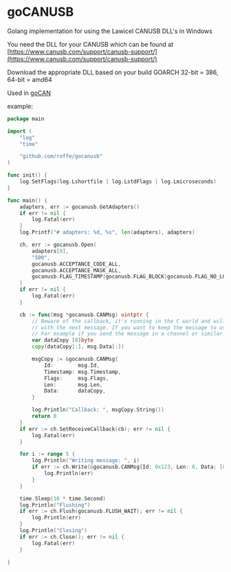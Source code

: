 # goCANUSB

Golang implementation for using the Lawicel CANUSB DLL's in Windows

You need the DLL for your CANUSB which can be found at [https://www.canusb.com/support/canusb-support/](https://www.canusb.com/support/canusb-support/)

Download the appropriate DLL based on your build GOARCH 32-bit = 386, 64-bit = amd64

Used in [goCAN](https://github.com/roffe/gocan)


example:

```go
package main

import (
	"log"
	"time"

	"github.com/roffe/gocanusb"
)

func init() {
	log.SetFlags(log.Lshortfile | log.LstdFlags | log.Lmicroseconds)
}

func main() {
	adapters, err := gocanusb.GetAdapters()
	if err != nil {
		log.Fatal(err)
	}
	log.Printf("# adapters: %d, %s", len(adapters), adapters)

	ch, err := gocanusb.Open(
		adapters[0],
		"500",
		gocanusb.ACCEPTANCE_CODE_ALL,
		gocanusb.ACCEPTANCE_MASK_ALL,
		gocanusb.FLAG_TIMESTAMP|gocanusb.FLAG_BLOCK|gocanusb.FLAG_NO_LOCAL_SEND|gocanusb.FLAG_SLOW,
	)
	if err != nil {
		log.Fatal(err)
	}

	cb := func(msg *gocanusb.CANMsg) uintptr {
		// Beware of the callback, it's running in the C world and will replace the content of msg
		// with the next message. If you want to keep the message to use later you need to copy it.
		// For example if you send the message in a channel or similar.
		var dataCopy [8]byte
		copy(dataCopy[:], msg.Data[:])

		msgCopy := &gocanusb.CANMsg{
			Id:        msg.Id,
			Timestamp: msg.Timestamp,
			Flags:     msg.Flags,
			Len:       msg.Len,
			Data:      dataCopy,
		}

		log.Println("Callback: ", msgCopy.String())
		return 0
	}
	if err := ch.SetReceiveCallback(cb); err != nil {
		log.Fatal(err)
	}

	for i := range 5 {
		log.Println("Writing message: ", i)
		if err := ch.Write(&gocanusb.CANMsg{Id: 0x123, Len: 8, Data: [8]byte{0x01, 0x02, 0x03, 0x04, 0x05, 0x06, 0x07, 0x08}}); err != nil {
			log.Println(err)
		}
	}

	time.Sleep(10 * time.Second)
	log.Println("Flushing")
	if err := ch.Flush(gocanusb.FLUSH_WAIT); err != nil {
		log.Println(err)
	}
	log.Println("Closing")
	if err := ch.Close(); err != nil {
		log.Fatal(err)
	}

}
```